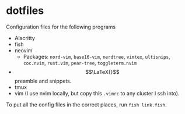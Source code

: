 # dotfiles
Configuration files for the following programs
- Alacritty
- fish 
- neovim 
    - Packages: `nord-vim`, `base16-vim`, `nerdtree`, `vimtex`, `ultisnips`, `coc.nvim`, `rust.vim`, `pear-tree`, `toggleterm.nvim`
- $$\LaTeX{}$$ preamble and snippets.
- tmux
- vim (I use nvim locally, but copy this `.vimrc` to any cluster I ssh into).

To put all the config files in the correct places, run `fish link.fish`.
